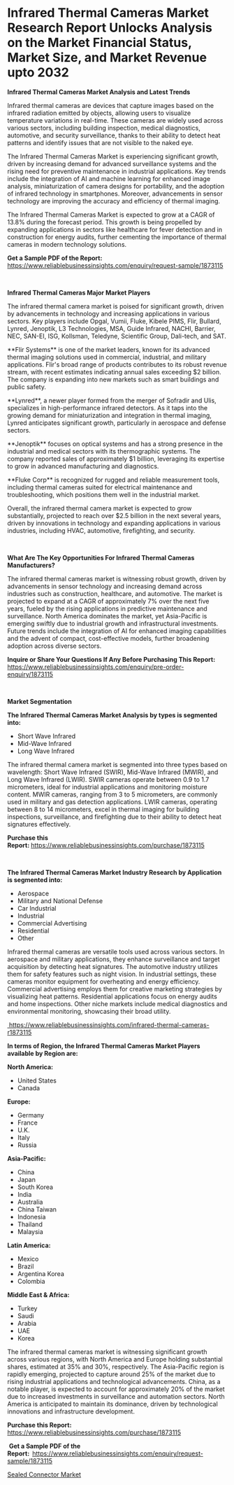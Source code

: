 <p><h1>Infrared Thermal Cameras Market Research Report Unlocks Analysis on the Market Financial Status, Market Size, and Market Revenue upto 2032</h1></p><p><strong>Infrared Thermal Cameras Market Analysis and Latest Trends</strong></p>
<p><p>Infrared thermal cameras are devices that capture images based on the infrared radiation emitted by objects, allowing users to visualize temperature variations in real-time. These cameras are widely used across various sectors, including building inspection, medical diagnostics, automotive, and security surveillance, thanks to their ability to detect heat patterns and identify issues that are not visible to the naked eye.</p><p>The Infrared Thermal Cameras Market is experiencing significant growth, driven by increasing demand for advanced surveillance systems and the rising need for preventive maintenance in industrial applications. Key trends include the integration of AI and machine learning for enhanced image analysis, miniaturization of camera designs for portability, and the adoption of infrared technology in smartphones. Moreover, advancements in sensor technology are improving the accuracy and efficiency of thermal imaging.</p><p>The Infrared Thermal Cameras Market is expected to grow at a CAGR of 13.8% during the forecast period. This growth is being propelled by expanding applications in sectors like healthcare for fever detection and in construction for energy audits, further cementing the importance of thermal cameras in modern technology solutions.</p></p>
<p><strong>Get a Sample PDF of the Report:&nbsp;</strong> <a href="https://www.reliablebusinessinsights.com/enquiry/request-sample/1873115?utm_campaign=2127&utm_medium=2&utm_source=Github&utm_content=ia&utm_term=16022025&utm_id=infrared-thermal-cameras">https://www.reliablebusinessinsights.com/enquiry/request-sample/1873115</a></p>
<p>&nbsp;</p>
<p><strong>Infrared Thermal Cameras Major Market Players</strong></p>
<p><p>The infrared thermal camera market is poised for significant growth, driven by advancements in technology and increasing applications in various sectors. Key players include Opgal, Vumii, Fluke, Kibele PIMS, Flir, Bullard, Lynred, Jenoptik, L3 Technologies, MSA, Guide Infrared, NACHI, Barrier, NEC, SAN-EI, ISG, Kollsman, Teledyne, Scientific Group, Dali-tech, and SAT.</p><p>**Flir Systems** is one of the market leaders, known for its advanced thermal imaging solutions used in commercial, industrial, and military applications. Flir's broad range of products contributes to its robust revenue stream, with recent estimates indicating annual sales exceeding $2 billion. The company is expanding into new markets such as smart buildings and public safety.</p><p>**Lynred**, a newer player formed from the merger of Sofradir and Ulis, specializes in high-performance infrared detectors. As it taps into the growing demand for miniaturization and integration in thermal imaging, Lynred anticipates significant growth, particularly in aerospace and defense sectors.</p><p>**Jenoptik** focuses on optical systems and has a strong presence in the industrial and medical sectors with its thermographic systems. The company reported sales of approximately $1 billion, leveraging its expertise to grow in advanced manufacturing and diagnostics.</p><p>**Fluke Corp** is recognized for rugged and reliable measurement tools, including thermal cameras suited for electrical maintenance and troubleshooting, which positions them well in the industrial market.</p><p>Overall, the infrared thermal camera market is expected to grow substantially, projected to reach over $2.5 billion in the next several years, driven by innovations in technology and expanding applications in various industries, including HVAC, automotive, firefighting, and security.</p></p>
<p>&nbsp;</p>
<p><strong>What Are The Key Opportunities For Infrared Thermal Cameras Manufacturers?</strong></p>
<p><p>The infrared thermal cameras market is witnessing robust growth, driven by advancements in sensor technology and increasing demand across industries such as construction, healthcare, and automotive. The market is projected to expand at a CAGR of approximately 7% over the next five years, fueled by the rising applications in predictive maintenance and surveillance. North America dominates the market, yet Asia-Pacific is emerging swiftly due to industrial growth and infrastructural investments. Future trends include the integration of AI for enhanced imaging capabilities and the advent of compact, cost-effective models, further broadening adoption across diverse sectors.</p></p>
<p><strong>Inquire or Share Your Questions If Any Before Purchasing This Report:</strong> <a href="https://www.reliablebusinessinsights.com/enquiry/pre-order-enquiry/1873115?utm_campaign=2127&utm_medium=2&utm_source=Github&utm_content=ia&utm_term=16022025&utm_id=infrared-thermal-cameras">https://www.reliablebusinessinsights.com/enquiry/pre-order-enquiry/1873115</a></p>
<p>&nbsp;</p>
<p><strong>Market Segmentation</strong></p>
<p><strong>The Infrared Thermal Cameras Market Analysis by types is segmented into:</strong></p>
<p><ul><li>Short Wave Infrared</li><li>Mid-Wave Infrared</li><li>Long Wave Infrared</li></ul></p>
<p><p>The infrared thermal camera market is segmented into three types based on wavelength: Short Wave Infrared (SWIR), Mid-Wave Infrared (MWIR), and Long Wave Infrared (LWIR). SWIR cameras operate between 0.9 to 1.7 micrometers, ideal for industrial applications and monitoring moisture content. MWIR cameras, ranging from 3 to 5 micrometers, are commonly used in military and gas detection applications. LWIR cameras, operating between 8 to 14 micrometers, excel in thermal imaging for building inspections, surveillance, and firefighting due to their ability to detect heat signatures effectively.</p></p>
<p><strong>Purchase this Report:&nbsp;</strong><a href="https://www.reliablebusinessinsights.com/purchase/1873115?utm_campaign=2127&utm_medium=2&utm_source=Github&utm_content=ia&utm_term=16022025&utm_id=infrared-thermal-cameras">https://www.reliablebusinessinsights.com/purchase/1873115</a></p>
<p>&nbsp;</p>
<p><strong>The Infrared Thermal Cameras Market Industry Research by Application is segmented into:</strong></p>
<p><ul><li>Aerospace</li><li>Military and National Defense</li><li>Car Industrial</li><li>Industrial</li><li>Commercial Advertising</li><li>Residential</li><li>Other</li></ul></p>
<p><p>Infrared thermal cameras are versatile tools used across various sectors. In aerospace and military applications, they enhance surveillance and target acquisition by detecting heat signatures. The automotive industry utilizes them for safety features such as night vision. In industrial settings, these cameras monitor equipment for overheating and energy efficiency. Commercial advertising employs them for creative marketing strategies by visualizing heat patterns. Residential applications focus on energy audits and home inspections. Other niche markets include medical diagnostics and environmental monitoring, showcasing their broad utility.</p></p>
<p><a href="https://www.reliablebusinessinsights.com/infrared-thermal-cameras-r1873115?utm_campaign=2127&utm_medium=2&utm_source=Github&utm_content=ia&utm_term=16022025&utm_id=infrared-thermal-cameras">&nbsp;https://www.reliablebusinessinsights.com/infrared-thermal-cameras-r1873115</a></p>
<p><strong>In terms of Region, the Infrared Thermal Cameras Market Players available by Region are:</strong></p>
<p>
    <p> <strong> North America: </strong>
        <ul>
            <li>United States</li>
            <li>Canada</li>
        </ul>
        </p> 
    <p> <strong> Europe: </strong>
        <ul>
            <li>Germany</li>
            <li>France</li>
            <li>U.K.</li>
            <li>Italy</li>
            <li>Russia</li>
        </ul>
        </p> 
    <p> <strong> Asia-Pacific: </strong>
        <ul>
            <li>China</li>
            <li>Japan</li>
            <li>South Korea</li>
            <li>India</li>
            <li>Australia</li>
            <li>China Taiwan</li>
            <li>Indonesia</li>
            <li>Thailand</li>
            <li>Malaysia</li>
        </ul>
        </p> 
    <p> <strong> Latin America: </strong>
        <ul>
            <li>Mexico</li>
            <li>Brazil</li>
            <li>Argentina Korea</li>
            <li>Colombia</li>
        </ul>
        </p> 
    <p> <strong> Middle East & Africa: </strong>
        <ul>
            <li>Turkey</li>
            <li>Saudi</li>
            <li>Arabia</li>
            <li>UAE</li>
            <li>Korea</li>
        </ul>
    </p>
    </p>
<p><p>The infrared thermal cameras market is witnessing significant growth across various regions, with North America and Europe holding substantial shares, estimated at 35% and 30%, respectively. The Asia-Pacific region is rapidly emerging, projected to capture around 25% of the market due to rising industrial applications and technological advancements. China, as a notable player, is expected to account for approximately 20% of the market due to increased investments in surveillance and automation sectors. North America is anticipated to maintain its dominance, driven by technological innovations and infrastructure development.</p></p>
<p><strong>Purchase this Report: </strong><a href="https://www.reliablebusinessinsights.com/purchase/1873115?utm_campaign=2127&utm_medium=2&utm_source=Github&utm_content=ia&utm_term=16022025&utm_id=infrared-thermal-cameras">https://www.reliablebusinessinsights.com/purchase/1873115</a></p>
<p>&nbsp;<strong>Get a Sample PDF of the Report:&nbsp;&nbsp;</strong><a href="https://www.reliablebusinessinsights.com/enquiry/request-sample/1873115?utm_campaign=2127&utm_medium=2&utm_source=Github&utm_content=ia&utm_term=16022025&utm_id=infrared-thermal-cameras">https://www.reliablebusinessinsights.com/enquiry/request-sample/1873115</a></p>
<p><strong></strong></p>
<p><p><a href="https://github.com/seanmcma708/Market-Research-Report-List-1/blob/main/sealed-connector-market.md?utm_campaign=2127&utm_medium=2&utm_source=Github&utm_content=ia&utm_term=16022025&utm_id=infrared-thermal-cameras">Sealed Connector Market</a></p></p>